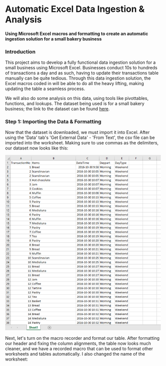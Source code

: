 # Automatic Excel Data Ingestion & Analysis
#### Using Microsoft Excel macros and formatting to create an automatic ingestion solution for a small bakery business
### Introduction
  This project aims to develop a fully functional data ingestion solution for a small business using Microsoft Excel. Businesses conduct 10s to hundreds of transactions a day and as such, having to update
their transactions table manually can be quite tedious. Through this data ingestion solution, the Excel macros coded in will be able to do all the heavy lifting, making updating the table a seamless process. 

We will also do some analysis on this data, using tools like pivottables, functions, and lookups. The dataset being used is for a small bakery business; the link to the dataset can be found [here](https://www.kaggle.com/datasets/akashdeepkuila/bakery?resource=download). 

### Step 1: Importing the Data & Formatting

  Now that the dataset is downloaded, we must import it into Excel. After using the 'Data' tab's 'Get External Data' - 'From Text', the csv file can be imported into the worksheet. Making sure to use commas as the delimiters, our dataset now looks like this:

![image_alt](https://github.com/brianhornick/Automatic-Excel-Data-Ingestion/blob/main/Screenshot%202025-07-07%20150935.png?raw=true)

  Next, let's turn on the macro recorder and format our table. After formatting our header and fixing the column alignments, the table now looks much cleaner, and we have a recorded macro that can be used to format other worksheets and tables automatically. I also changed the name of the worksheet:
  
